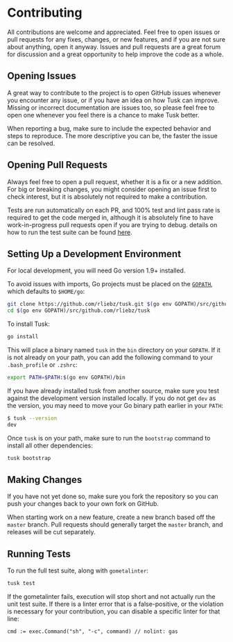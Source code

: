 # Contributing

All contributions are welcome and appreciated. Feel free to open issues or pull
requests for any fixes, changes, or new features, and if you are not sure about
anything, open it anyway. Issues and pull requests are a great forum for
discussion and a great opportunity to help improve the code as a whole.

## Opening Issues

A great way to contribute to the project is to open GitHub issues whenever you
encounter any issue, or if you have an idea on how Tusk can improve. Missing
or incorrect documentation are issues too, so please feel free to open one
whenever you feel there is a chance to make Tusk better.

When reporting a bug, make sure to include the expected behavior and steps to 
reproduce. The more descriptive you can be, the faster the issue can be
resolved.

## Opening Pull Requests

Always feel free to open a pull request, whether it is a fix or a new addition.
For big or breaking changes, you might consider opening an issue first to check
interest, but it is absolutely not required to make a contribution.

Tests are run automatically on each PR, and 100% test and lint pass rate is
required to get the code merged in, although it is absolutely fine to have
work-in-progress pull requests open if you are trying to debug. details on how
to run the test suite can be found [here](#running-tests).

## Setting Up a Development Environment

For local development, you will need Go version 1.9+ installed.

To avoid issues with imports, Go projects must be placed on the 
[`GOPATH`][GOPATH], which defaults to `$HOME/go`:

```bash
git clone https://github.com/rliebz/tusk.git $(go env GOPATH)/src/github.com/rliebz/tusk
cd $(go env GOPATH)/src/github.com/rliebz/tusk
```

To install Tusk:

```bash
go install
```

This will place a binary named `tusk` in the `bin` directory on your `GOPATH`.
If it is not already on your path, you can add the following command to your
`.bash_profile` or `.zshrc`:

```bash
export PATH=$PATH:$(go env GOPATH)/bin
```

If you have already installed tusk from another source, make sure you test
against the development version installed locally. If you do not get `dev` as
the version, you may need to move your Go binary path earlier in your `PATH`:

```bash
$ tusk --version
dev
```

Once `tusk` is on your path, make sure to run the `bootstrap` command to
install all other dependencies:

```bash
tusk bootstrap
```

## Making Changes

If you have not yet done so, make sure you fork the repository so you can push
your changes back to your own fork on GitHub.

When starting work on a new feature, create a new branch based off the `master`
branch. Pull requests should generally target the `master` branch, and releases
will be cut separately.

## Running Tests

To run the full test suite, along with `gometalinter`:

```bash
tusk test
```

If the gometalinter fails, execution will stop short and not actually run the
unit test suite. If there is a linter error that is a false-positive, or the 
violation is necessary for your contribution, you can disable a specific linter
for that line:

```golang
cmd := exec.Command("sh", "-c", command) // nolint: gas
```

[GOPATH]: https://golang.org/doc/code.html#GOPATH
